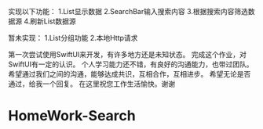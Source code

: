 实现以下功能：
1.List显示数据
2.SearchBar输入搜索内容
3.根据搜索内容筛选数据源
4.刷新List数据源

暂未实现：
1.List分组功能
2.本地Http请求

第一次尝试使用SwiftUI来开发，有许多地方还是未知状态。
完成这个作业，对SwiftUI有一定的认识。
个人学习能力还不错，有良好的沟通能力，也带过团队。
希望通过我们之间的沟通，能够达成共识，互相合作，互相进步。
希望无论是否通过，给我一个回复。
在这里祝您工作生活愉快。谢谢
# HomeWork-Search

